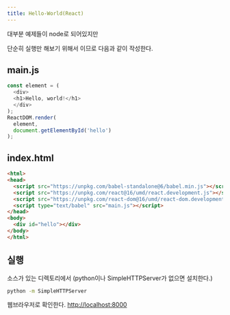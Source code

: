 ```yaml
---
title: Hello-World(React)
---
```

대부분 예제들이 node로 되어있지만

단순히 실행만 해보기 위해서 이므로 다음과 같이 작성한다.

## main.js

```javascript
const element = (
  <div>
  <h1>Hello, world!</h1>
  </div>
);
ReactDOM.render(
  element,
  document.getElementById('hello')
);
```

## index.html

```html
<html>
<head>
  <script src="https://unpkg.com/babel-standalone@6/babel.min.js"></script>
  <script src="https://unpkg.com/react@16/umd/react.development.js"></script>
  <script src="https://unpkg.com/react-dom@16/umd/react-dom.development.js"></script>
  <script type="text/babel" src="main.js"></script>
</head>
<body>
  <div id="hello"></div>
</body>
</html>
```

## 실행

소스가 있는 디렉토리에서 (python이나 SimpleHTTPServer가 없으면 설치한다.)

```bash
python -m SimpleHTTPServer
```

웹브라우저로 확인한다. <http://localhost:8000>
